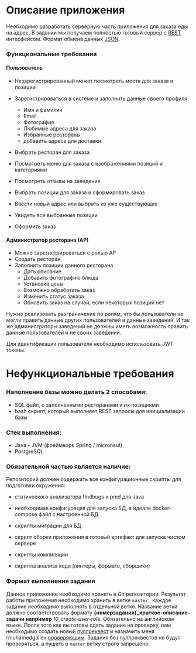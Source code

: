 # Описание приложения
Необходимо разработать серверную часть приложения для заказа еды на адрес. В задании мы получаем полностью готовый сервер с [REST](https://www.ics.uci.edu/~fielding/pubs/dissertation/top.htm) интерфейсом. Формат обмена данных [JSON](https://www.json.org/).

### Функциональные требования
#### Пользователь
* Незарегистрированный может посмотреть места для заказа и позиции
* Зарегистрироваться в системе и заполнить данные своего профиля

    * Имя и фамилия
    * Email
    * Фотография
    * Любимые адреса для заказа
    * Избранные рестораны
    * добавить адреса для доставки
* Выбрать ресторан для заказа

* Посмотреть меню для заказа с изображениями позиций и категориями

* Посмотреть отзывы на заведение

* Выбрать позиции для заказа и сформировать заказ

* Ввести новый адрес или выбрать из уже существующих

* Увидеть все выбранные позиции

* Оформить заказ

#### Администратор ресторана (АР)
* Можно зарегистрироваться с ролью АР
* Создать ресторан
* Заполнить позиции данного ресторана
    * Дать описание
    * Добавить фотографию блюда
    * Установка цены
    * Возможно обработать заказ
    * Изменить статус заказа
    * Обновить заказ на случай, если некоторых позиций нет
    
Нужно реализовать разграничение по ролям, что бы пользователи не могли править данные других пользователей и данные заведений. И так же администраторы заведений не должны иметь возможность править данные пользователей и не своих заведений.

Для идентификации пользователя необходимо использовать JWT токены.

# Нефункциональные требования
### Наполнение базы можно делать 2 способами:
* SQL файл, c заполненными ресторанами и их позициями
* bash скрипт, который выполняет REST запросы для инициализации базы
### Стек выполнения:
* Java - JVM (фреймворк Spring / micronaut)
* PostgreSQL
### Обязательной частью является наличие:
Репозиторий должен содержать все конфигурационные скрипты для подготовки окружения:

* статического анализатора findbugs и pmd для Java

* необходимая конфигурация для запуска БД, в идеале docker-compose файл с настроенной БД

* скрипты миграции для БД

* скрипт сборки приложения в готовый артефакт для запуска чистом сервере

* скрипты компиляции

* скрипты анализа кода (линтеры, формате, сборщики)

### Формат выполнения задания

Данное приложение необходимо хранить в Git репозитории. Результат работы приложения необходимо хранить в ветке `master` , каждое задание необходимо выполнять в отдельной ветке. Название ветки должно соответствовать формату **{номерзадания}_краткое-описание-задачи например** *10_create-user-role*. Обязательно на английском языке. После того как вы готовы сдать задание на проверку, вам необходимо создать новый [пуллреквест](https://help.github.com/en/github/collaborating-with-issues-and-pull-requests/creating-a-pull-request) и назначить меня rmuhamedgaliev [проверяющим](https://help.github.com/en/github/managing-your-work-on-github/assigning-issues-and-pull-requests-to-other-github-users). Задания без пуллреквестов не будут проверяться, а пушить в `master` ветку строго запрещено.
